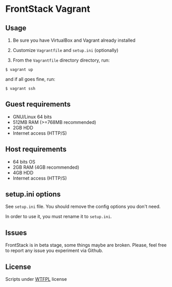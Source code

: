 # FrontStack Vagrant

## Usage

1. Be sure you have VirtualBox and Vagrant already installed

2. Customize `Vagrantfile` and `setup.ini` (optionally)

3. From the `Vagrantfile` directory directory, run: 
  
  ```
  $ vagrant up 
  ```

  and if all goes fine, run:
  ```
  $ vagrant ssh
  ```

## Guest requirements

  * GNU/Linux 64 bits
  * 512MB RAM (>=768MB recommended)
  * 2GB HDD
  * Internet access (HTTP/S)

## Host requirements

  * 64 bits OS
  * 2GB RAM (4GB recommended)
  * 4GB HDD
  * Internet access (HTTP/S)

## setup.ini options

See `setup.ini` file. You should remove the config options you don't need.

In order to use it, you must rename it to `setup.ini`.

## Issues

FrontStack is in beta stage, some things maybe are broken.
Please, feel free to report any issue you experiment via Github.

## License

Scripts under [WTFPL](http://www.wtfpl.net/txt/copying/) license
